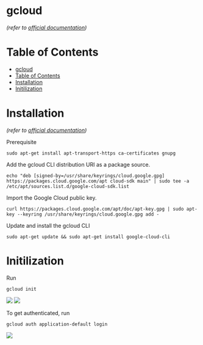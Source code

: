 # gcloud
*(refer to [official documentation](https://cloud.google.com/cli))*


# Table of Contents
- [gcloud](#gcloud)
- [Table of Contents](#table-of-contents)
- [Installation](#installation)
- [Initilization](#initilization)


# Installation
*(refer to [official documentation](https://cloud.google.com/sdk/docs/install))*

Prerequisite
``` shell
sudo apt-get install apt-transport-https ca-certificates gnupg
```

Add the gcloud CLI distribution URI as a package source.
``` shell
echo "deb [signed-by=/usr/share/keyrings/cloud.google.gpg] https://packages.cloud.google.com/apt cloud-sdk main" | sudo tee -a /etc/apt/sources.list.d/google-cloud-sdk.list
```

Import the Google Cloud public key.
``` shell
curl https://packages.cloud.google.com/apt/doc/apt-key.gpg | sudo apt-key --keyring /usr/share/keyrings/cloud.google.gpg add -
```

Update and install the gcloud CLI
``` shell
sudo apt-get update && sudo apt-get install google-cloud-cli
```


# Initilization
Run
``` shell
gcloud init
```

![](https://i.imgur.com/Adttcos.png)
![](https://i.imgur.com/IyY5zBt.png)

To get authenticated, run
``` shell
gcloud auth application-default login
```

![](https://i.imgur.com/m4EGxjs.png)
